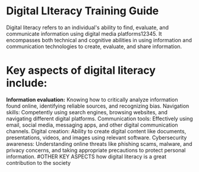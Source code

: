 # Digital LIteracy Training Guide
Digital literacy refers to an individual's ability to find, evaluate, and communicate information using digital media platforms12345. It encompasses both technical and cognitive abilities in using information and communication technologies to create, evaluate, and share information.

# Key aspects of digital literacy include:
**Information evaluation:**
Knowing how to critically analyze information found online, identifying reliable sources, and recognizing bias. 
Navigation skills:
Competently using search engines, browsing websites, and navigating different digital platforms. 
Communication tools:
Effectively using email, social media, messaging apps, and other digital communication channels. 
Digital creation:
Ability to create digital content like documents, presentations, videos, and images using relevant software. 
Cybersecurity awareness:
Understanding online threats like phishing scams, malware, and privacy concerns, and taking appropriate precautions to protect personal information. 
#OTHER KEY ASPECTS
how digital literacy is a great contribution to the society 
